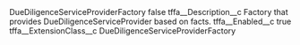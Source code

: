<?xml version="1.0" encoding="UTF-8"?>
<CustomMetadata xmlns="http://soap.sforce.com/2006/04/metadata" xmlns:xsi="http://www.w3.org/2001/XMLSchema-instance" xmlns:xsd="http://www.w3.org/2001/XMLSchema">
    <label>DueDiligenceServiceProviderFactory</label>
    <protected>false</protected>
    <values>
        <field>tffa__Description__c</field>
        <value xsi:type="xsd:string">Factory that provides DueDiligenceServiceProvider based on facts.</value>
    </values>
    <values>
        <field>tffa__Enabled__c</field>
        <value xsi:type="xsd:boolean">true</value>
    </values>
    <values>
        <field>tffa__ExtensionClass__c</field>
        <value xsi:type="xsd:string">DueDiligenceServiceProviderFactory</value>
    </values>
</CustomMetadata>
